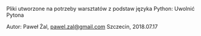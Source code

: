 Pliki utworzone na potrzeby warsztatów z podstaw języka Python: Uwolnić Pytona

Autor: Paweł Żal, pawel.zal@gmail.com
Szczecin, 2018.07.17
